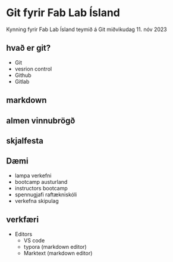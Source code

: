 # Git fyrir Fab Lab Ísland

Kynning fyrir Fab Lab Ísland teymið á Git miðvikudag 11. nóv 2023


## hvað er git?

- Git
- vesrion control
- Github
- Gitlab

## markdown

## almen vinnubrögð

## skjalfesta 

## Dæmi

- lampa verkefni
- bootcamp austurland
- instructors bootcamp
- spennugjafi raftækniskóli
- verkefna skipulag

## verkfæri

- Editors
  - VS code
  - typora (markdown editor)
  - Marktext (markdown editor)
